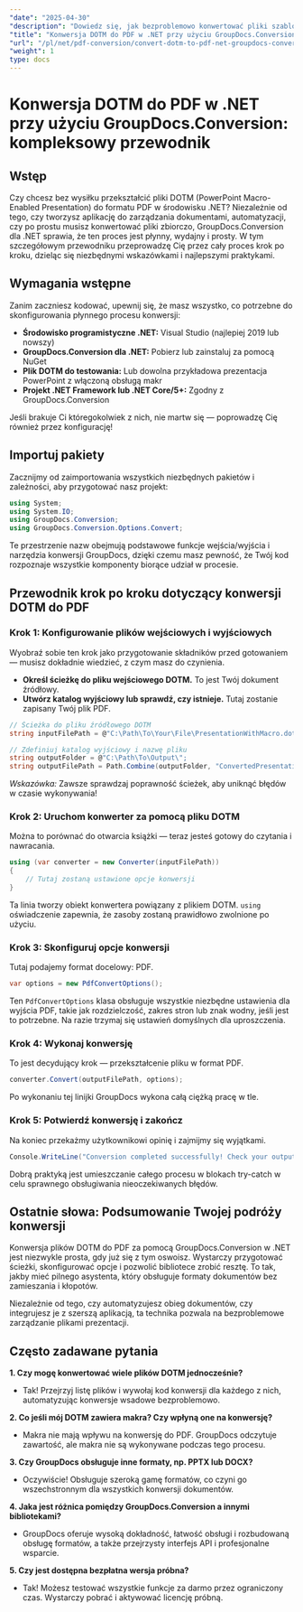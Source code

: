 ```yaml
---
"date": "2025-04-30"
"description": "Dowiedz się, jak bezproblemowo konwertować pliki szablonów programu Microsoft Word (.dotm) do formatu PDF przy użyciu zaawansowanej biblioteki GroupDocs.Conversion dla platformy .NET. Usprawnij zarządzanie dokumentami."
"title": "Konwersja DOTM do PDF w .NET przy użyciu GroupDocs.Conversion&#58; Kompleksowy przewodnik"
"url": "/pl/net/pdf-conversion/convert-dotm-to-pdf-net-groupdocs-conversion/"
"weight": 1
type: docs
---
```

# Konwersja DOTM do PDF w .NET przy użyciu GroupDocs.Conversion: kompleksowy przewodnik

## Wstęp

Czy chcesz bez wysiłku przekształcić pliki DOTM (PowerPoint Macro-Enabled Presentation) do formatu PDF w środowisku .NET? Niezależnie od tego, czy tworzysz aplikację do zarządzania dokumentami, automatyzacji, czy po prostu musisz konwertować pliki zbiorczo, GroupDocs.Conversion dla .NET sprawia, że ten proces jest płynny, wydajny i prosty. W tym szczegółowym przewodniku przeprowadzę Cię przez cały proces krok po kroku, dzieląc się niezbędnymi wskazówkami i najlepszymi praktykami.

## Wymagania wstępne

Zanim zaczniesz kodować, upewnij się, że masz wszystko, co potrzebne do skonfigurowania płynnego procesu konwersji:

- **Środowisko programistyczne .NET:** Visual Studio (najlepiej 2019 lub nowszy)
- **GroupDocs.Conversion dla .NET:** Pobierz lub zainstaluj za pomocą NuGet
- **Plik DOTM do testowania:** Lub dowolna przykładowa prezentacja PowerPoint z włączoną obsługą makr
- **Projekt .NET Framework lub .NET Core/5+:** Zgodny z GroupDocs.Conversion

Jeśli brakuje Ci któregokolwiek z nich, nie martw się — poprowadzę Cię również przez konfigurację!


## Importuj pakiety

Zacznijmy od zaimportowania wszystkich niezbędnych pakietów i zależności, aby przygotować nasz projekt:

```csharp
using System;
using System.IO;
using GroupDocs.Conversion;
using GroupDocs.Conversion.Options.Convert;
```

Te przestrzenie nazw obejmują podstawowe funkcje wejścia/wyjścia i narzędzia konwersji GroupDocs, dzięki czemu masz pewność, że Twój kod rozpoznaje wszystkie komponenty biorące udział w procesie.


## Przewodnik krok po kroku dotyczący konwersji DOTM do PDF

### Krok 1: Konfigurowanie plików wejściowych i wyjściowych

Wyobraź sobie ten krok jako przygotowanie składników przed gotowaniem — musisz dokładnie wiedzieć, z czym masz do czynienia.

- **Określ ścieżkę do pliku wejściowego DOTM.** To jest Twój dokument źródłowy.
- **Utwórz katalog wyjściowy lub sprawdź, czy istnieje.** Tutaj zostanie zapisany Twój plik PDF.

```csharp
// Ścieżka do pliku źródłowego DOTM
string inputFilePath = @"C:\Path\To\Your\File\PresentationWithMacro.dotm";

// Zdefiniuj katalog wyjściowy i nazwę pliku
string outputFolder = @"C:\Path\To\Output\";
string outputFilePath = Path.Combine(outputFolder, "ConvertedPresentation.pdf");
```

*Wskazówka:* Zawsze sprawdzaj poprawność ścieżek, aby uniknąć błędów w czasie wykonywania!

### Krok 2: Uruchom konwerter za pomocą pliku DOTM

Można to porównać do otwarcia książki — teraz jesteś gotowy do czytania i nawracania.

```csharp
using (var converter = new Converter(inputFilePath))
{
    // Tutaj zostaną ustawione opcje konwersji
}
```

Ta linia tworzy obiekt konwertera powiązany z plikiem DOTM. `using` oświadczenie zapewnia, że zasoby zostaną prawidłowo zwolnione po użyciu.

### Krok 3: Skonfiguruj opcje konwersji

Tutaj podajemy format docelowy: PDF.

```csharp
var options = new PdfConvertOptions();
```

Ten `PdfConvertOptions` klasa obsługuje wszystkie niezbędne ustawienia dla wyjścia PDF, takie jak rozdzielczość, zakres stron lub znak wodny, jeśli jest to potrzebne. Na razie trzymaj się ustawień domyślnych dla uproszczenia.

### Krok 4: Wykonaj konwersję

To jest decydujący krok — przekształcenie pliku w format PDF.

```csharp
converter.Convert(outputFilePath, options);
```

Po wykonaniu tej linijki GroupDocs wykona całą ciężką pracę w tle.

### Krok 5: Potwierdź konwersję i zakończ

Na koniec przekażmy użytkownikowi opinię i zajmijmy się wyjątkami.

```csharp
Console.WriteLine("Conversion completed successfully! Check your output at: " + outputFilePath);
```

Dobrą praktyką jest umieszczanie całego procesu w blokach try-catch w celu sprawnego obsługiwania nieoczekiwanych błędów.


## Ostatnie słowa: Podsumowanie Twojej podróży konwersji

Konwersja plików DOTM do PDF za pomocą GroupDocs.Conversion w .NET jest niezwykle prosta, gdy już się z tym oswoisz. Wystarczy przygotować ścieżki, skonfigurować opcje i pozwolić bibliotece zrobić resztę. To tak, jakby mieć pilnego asystenta, który obsługuje formaty dokumentów bez zamieszania i kłopotów.

Niezależnie od tego, czy automatyzujesz obieg dokumentów, czy integrujesz je z szerszą aplikacją, ta technika pozwala na bezproblemowe zarządzanie plikami prezentacji.


## Często zadawane pytania

**1. Czy mogę konwertować wiele plików DOTM jednocześnie?**  
- Tak! Przejrzyj listę plików i wywołaj kod konwersji dla każdego z nich, automatyzując konwersje wsadowe bezproblemowo.

**2. Co jeśli mój DOTM zawiera makra? Czy wpłyną one na konwersję?**  
- Makra nie mają wpływu na konwersję do PDF. GroupDocs odczytuje zawartość, ale makra nie są wykonywane podczas tego procesu.

**3. Czy GroupDocs obsługuje inne formaty, np. PPTX lub DOCX?**  
- Oczywiście! Obsługuje szeroką gamę formatów, co czyni go wszechstronnym dla wszystkich konwersji dokumentów.

**4. Jaka jest różnica pomiędzy GroupDocs.Conversion a innymi bibliotekami?**  
- GroupDocs oferuje wysoką dokładność, łatwość obsługi i rozbudowaną obsługę formatów, a także przejrzysty interfejs API i profesjonalne wsparcie.

**5. Czy jest dostępna bezpłatna wersja próbna?**  
- Tak! Możesz testować wszystkie funkcje za darmo przez ograniczony czas. Wystarczy pobrać i aktywować licencję próbną.